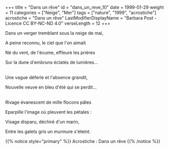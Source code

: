 +++
title = "Dans un rêve"
id = "dans_un_reve_10"
date = 1999-01-29
weight = 11
categories = ["Neige", "Mer"]
tags = ["nature", "1999", "acrostiche"]
acrostiche = "Dans un rêve"
LastModifierDisplayName = "Barbara Post - Licence CC BY-NC-ND 4.0"
verseLength = 12
+++

Dans un verger tremblant sous la neige de mai,

A peine reconnu, le ciel que l'on aimait

Né du vent, de l'écume, effleure les prières

Sur la dune d'embruns éclatés de lumières...

 \
Une vague déferle et l'absence grandit,

Nouvelle veuve en bleu d'été qui se perdit...

 \
Rivage évanescent de mille flocons pâles

Eparpille l'image où pleuvent les pétales :

Visage disparu, déchiré d'un marin,

Entre les galets gris un murmure s'éteint.

{{% notice style="primary" %}}
Acrostiche : Dans un rêve
{{% /notice %}}
